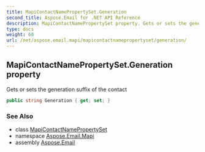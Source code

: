 ```yaml
---
title: MapiContactNamePropertySet.Generation
second_title: Aspose.Email for .NET API Reference
description: MapiContactNamePropertySet property. Gets or sets the generation suffix of the contact
type: docs
weight: 60
url: /net/aspose.email.mapi/mapicontactnamepropertyset/generation/
---
```

## MapiContactNamePropertySet.Generation property

Gets or sets the generation suffix of the contact

```csharp
public string Generation { get; set; }
```

### See Also

* class [MapiContactNamePropertySet](../)
* namespace [Aspose.Email.Mapi](../../mapicontactnamepropertyset/)
* assembly [Aspose.Email](../../../)


